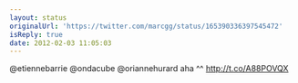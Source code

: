 ```yaml
---
layout: status
originalUrl: 'https://twitter.com/marcgg/status/165390336397545472'
isReply: true
date: 2012-02-03 11:05:03
---
```


@etiennebarrie @ondacube @oriannehurard aha ^^   http://t.co/A88POVQX
